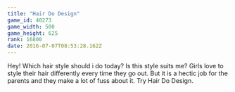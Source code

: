 ```yaml
---
title: "Hair Do Design"
game_id: 40273
game_width: 500
game_height: 625
rank: 16800
date: 2016-07-07T08:53:28.162Z
---
```

Hey! Which hair style should i do today? Is this style suits me? 
Girls love to style their hair differently every time they go out. 
But it is a hectic job for the parents and they make a lot of fuss about it.
Try Hair Do Design.